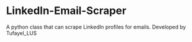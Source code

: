 # LinkedIn-Email-Scraper
A python class that can scrape LinkedIn profiles for emails. Developed by Tufayel_LUS
